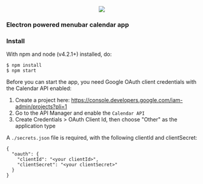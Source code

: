<p align="center">
<img src="https://cloud.githubusercontent.com/assets/848347/11104047/423d395c-887b-11e5-8622-129ff63e4565.gif">
</p>

### Electron powered menubar calendar app

### Install

With npm and node (v4.2.1+) installed, do:

```
$ npm install
$ npm start
```

Before you can start the app, you need Google OAuth client credentials with the Calendar API enabled:

1) Create a project here: https://console.developers.google.com/iam-admin/projects?pli=1
2) Go to the API Manager and enable the `Calendar API`
3) Create Credentials > OAuth Client Id, then choose "Other" as the application type

A `./secrets.json` file is required, with the following clientId and clientSecret:

```
{
  "oauth": {
    "clientId": "<your clientId>",
    "clientSecret": "<your clientSecret>"
  }
}
```
